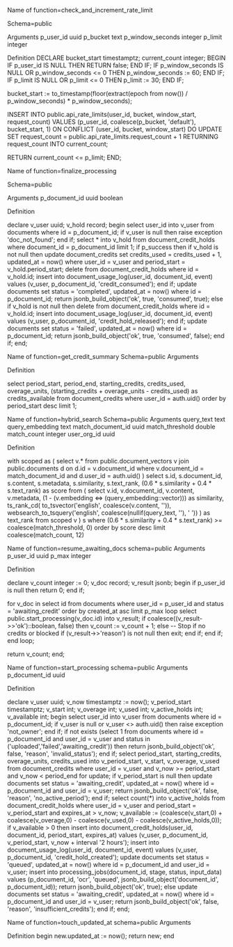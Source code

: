 Name of function=check_and_increment_rate_limit

Schema=public

Arguments
p_user_id
uuid
p_bucket
text
p_window_seconds
integer
p_limit
integer

Definition
DECLARE
  bucket_start timestamptz;
  current_count integer;
BEGIN
  IF p_user_id IS NULL THEN
    RETURN false;
  END IF;
  IF p_window_seconds IS NULL OR p_window_seconds <= 0 THEN
    p_window_seconds := 60;
  END IF;
  IF p_limit IS NULL OR p_limit <= 0 THEN
    p_limit := 30;
  END IF;

  bucket_start := to_timestamp(floor(extract(epoch from now()) / p_window_seconds) * p_window_seconds);

  INSERT INTO public.api_rate_limits(user_id, bucket, window_start, request_count)
  VALUES (p_user_id, coalesce(p_bucket, 'default'), bucket_start, 1)
  ON CONFLICT (user_id, bucket, window_start)
  DO UPDATE SET request_count = public.api_rate_limits.request_count + 1
  RETURNING request_count INTO current_count;

  RETURN current_count <= p_limit;
END;

Name of function=finalize_processing

Schema=public

Arguments
p_document_id
uuid
boolean

Definition

declare v_user uuid; v_hold record; begin
  select user_id into v_user from documents where id = p_document_id; if v_user is null then raise exception 'doc_not_found'; end if;
  select * into v_hold from document_credit_holds where document_id = p_document_id limit 1;
  if p_success then
    if v_hold is not null then
      update document_credits set credits_used = credits_used + 1, updated_at = now() where user_id = v_user and period_start = v_hold.period_start;
      delete from document_credit_holds where id = v_hold.id;
      insert into document_usage_log(user_id, document_id, event) values (v_user, p_document_id, 'credit_consumed');
    end if;
    update documents set status = 'completed', updated_at = now() where id = p_document_id;
    return jsonb_build_object('ok', true, 'consumed', true);
  else
    if v_hold is not null then delete from document_credit_holds where id = v_hold.id; insert into document_usage_log(user_id, document_id, event) values (v_user, p_document_id, 'credit_hold_released'); end if;
    update documents set status = 'failed', updated_at = now() where id = p_document_id;
    return jsonb_build_object('ok', true, 'consumed', false);
  end if;
end; 

Name of function=get_credit_summary
Schema=public
Arguments

Definition

  select period_start, period_end, starting_credits, credits_used, overage_units,
         (starting_credits + overage_units - credits_used) as credits_available
  from document_credits where user_id = auth.uid() order by period_start desc limit 1;

Name of function=hybrid_search
Schema=public
Arguments
query_text
text
query_embedding
text
match_document_id
uuid
match_threshold
double
match_count
integer
user_org_id
uuid

Definition

  with scoped as (
    select v.*
    from public.document_vectors v
    join public.documents d on d.id = v.document_id
    where v.document_id = match_document_id
      and d.user_id = auth.uid()
  )
  select
    s.id,
    s.document_id,
    s.content,
    s.metadata,
    s.similarity,
    s.text_rank,
    (0.6 * s.similarity + 0.4 * s.text_rank) as score
  from (
    select
      v.id,
      v.document_id,
      v.content,
      v.metadata,
      (1 - (v.embedding <=> (query_embedding::vector))) as similarity,
      ts_rank_cd(
        to_tsvector('english', coalesce(v.content, '')),
        websearch_to_tsquery('english', coalesce(nullif(query_text, ''), ' '))
      ) as text_rank
    from scoped v
  ) s
  where (0.6 * s.similarity + 0.4 * s.text_rank) >= coalesce(match_threshold, 0)
  order by score desc
  limit coalesce(match_count, 12)


Name of function=resume_awaiting_docs
schema=public
Arguments
p_user_id
uuid
p_max
integer

Definition

declare
  v_count integer := 0;
  v_doc record;
  v_result jsonb;
begin
  if p_user_id is null then
    return 0;
  end if;

  for v_doc in
    select id from documents
    where user_id = p_user_id and status = 'awaiting_credit'
    order by created_at asc
    limit p_max
  loop
    select public.start_processing(v_doc.id) into v_result;
    if coalesce((v_result->>'ok')::boolean, false) then
      v_count := v_count + 1;
    else
      -- Stop if no credits or blocked
      if (v_result->>'reason') is not null then
        exit;
      end if;
    end if;
  end loop;

  return v_count;
end; 

Name of function=start_processing
schema=public
Arguments
p_document_id
uuid

Definition

declare v_user uuid; v_now timestamptz := now(); v_period_start timestamptz; v_start int; v_overage int; v_used int; v_active_holds int; v_available int; begin
  select user_id into v_user from documents where id = p_document_id;
  if v_user is null or v_user <> auth.uid() then raise exception 'not_owner'; end if;
  if not exists (select 1 from documents where id = p_document_id and user_id = v_user and status in ('uploaded','failed','awaiting_credit')) then
    return jsonb_build_object('ok', false, 'reason', 'invalid_status');
  end if;
  select period_start, starting_credits, overage_units, credits_used into v_period_start, v_start, v_overage, v_used from document_credits where user_id = v_user and v_now >= period_start and v_now < period_end for update;
  if v_period_start is null then
    update documents set status = 'awaiting_credit', updated_at = now() where id = p_document_id and user_id = v_user;
    return jsonb_build_object('ok', false, 'reason', 'no_active_period');
  end if;
  select count(*) into v_active_holds from document_credit_holds where user_id = v_user and period_start = v_period_start and expires_at > v_now;
  v_available := (coalesce(v_start,0) + coalesce(v_overage,0) - coalesce(v_used,0) - coalesce(v_active_holds,0));
  if v_available > 0 then
    insert into document_credit_holds(user_id, document_id, period_start, expires_at) values (v_user, p_document_id, v_period_start, v_now + interval '2 hours');
    insert into document_usage_log(user_id, document_id, event) values (v_user, p_document_id, 'credit_hold_created');
    update documents set status = 'queued', updated_at = now() where id = p_document_id and user_id = v_user;
    insert into processing_jobs(document_id, stage, status, input_data) values (p_document_id, 'ocr', 'queued', jsonb_build_object('document_id', p_document_id));
    return jsonb_build_object('ok', true);
  else
    update documents set status = 'awaiting_credit', updated_at = now() where id = p_document_id and user_id = v_user;
    return jsonb_build_object('ok', false, 'reason', 'insufficient_credits');
  end if;
end; 

Name of function=touch_updated_at
schema=public
Arguments

Definition
 begin new.updated_at := now(); return new; end 